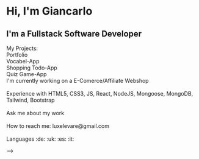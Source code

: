 <h1>Hi, I'm Giancarlo </h1>

<h2>I'm a Fullstack Software Developer</h2 
<br>
My Projects:
<br>Portfolio
<br>Vocabel-App
<br>Shopping Todo-App
<br>Quiz Game-App
<br>
I'm currently working on a E-Comerce/Affiliate Webshop<br>
 <br>
Experience with HTML5, CSS3, JS, React, NodeJS, Mongoose, MongoDB, Tailwind, Bootstrap<br>
<br>
Ask me about my work<br>
 <br>
How to reach me: luxelevare@gmail.com<br>
 <br>
Languages :de: :uk: :es: :it:


-->
